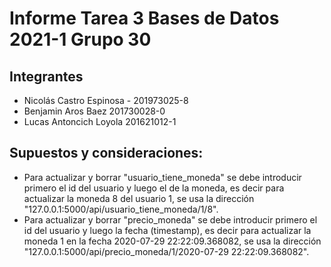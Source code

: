 # Informe Tarea 3 Bases de Datos 2021-1 Grupo 30
## Integrantes
- Nicolás Castro Espinosa - 201973025-8
- Benjamin Aros Baez 201730028-0
- Lucas Antoncich Loyola 201621012-1
 
## Supuestos y consideraciones:
 - Para actualizar y borrar "usuario_tiene_moneda" se debe introducir primero el id del usuario y luego el de la moneda, es decir para actualizar la moneda 8 del usuario 1, se usa la dirección "127.0.0.1:5000/api/usuario_tiene_moneda/1/8".
 - Para actualizar y borrar "precio_moneda" se debe introducir primero el id del usuario y luego la fecha (timestamp), es decir para actualizar la moneda 1 en la fecha 2020-07-29 22:22:09.368082, se usa la dirección "127.0.0.1:5000/api/precio_moneda/1/2020-07-29 22:22:09.368082".